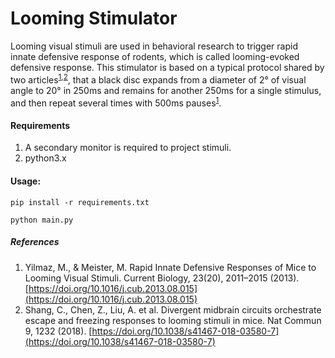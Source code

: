 # Looming Stimulator

Looming visual stimuli are used in behavioral research to trigger rapid innate defensive response of rodents, which is called looming-evoked defensive response. This stimulator is based on a typical protocol shared by two articles<sup>[1](#1),[2](#2)</sup>, that a black disc expands from a diameter of 2° of visual angle to 20° in 250ms and remains for another 250ms for a single stimulus, and then repeat several times with 500ms pauses<sup>[1](#1)</sup>.

#### Requirements
1. A secondary monitor is required to project stimuli.
2. python3.x

#### Usage:
```
pip install -r requirements.txt

python main.py
```

##### References


1. <span id="1">Yilmaz, M., & Meister, M. Rapid Innate Defensive Responses of Mice to Looming Visual Stimuli. Current Biology, 23(20), 2011–2015 (2013). [https://doi.org/10.1016/j.cub.2013.08.015](https://doi.org/10.1016/j.cub.2013.08.015)</span>
2. <span id="2">Shang, C., Chen, Z., Liu, A. et al. Divergent midbrain circuits orchestrate escape and freezing responses to looming stimuli in mice. Nat Commun 9, 1232 (2018). [https://doi.org/10.1038/s41467-018-03580-7](https://doi.org/10.1038/s41467-018-03580-7)</span>
